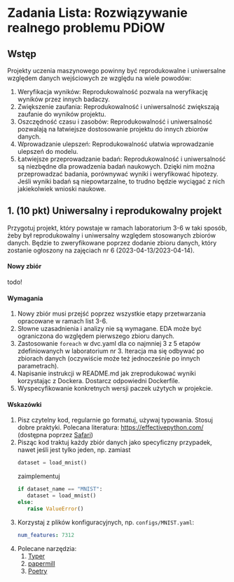 # Zadania Lista: Rozwiązywanie realnego problemu PDiOW

## Wstęp

Projekty uczenia maszynowego powinny być reprodukowalne i uniwersalne względem danych wejściowych ze
względu na wiele powodów:

1. Weryfikacja wyników: Reprodukowalność pozwala na weryfikację wyników przez innych badaczy.
1. Zwiększenie zaufania: Reprodukowalność i uniwersalność zwiększają zaufanie do wyników projektu.
1. Oszczędność czasu i zasobów: Reprodukowalność i uniwersalność pozwalają na łatwiejsze
   dostosowanie projektu do innych zbiorów danych.
1. Wprowadzanie ulepszeń: Reprodukowalność ułatwia wprowadzanie ulepszeń do modelu.
1. Łatwiejsze przeprowadzanie badań: Reprodukowalność i uniwersalność są niezbędne dla prowadzenia
   badań naukowych. Dzięki nim można przeprowadzać badania, porównywać wyniki i weryfikować
   hipotezy. Jeśli wyniki badań są niepowtarzalne, to trudno będzie wyciągać z nich jakiekolwiek
   wnioski naukowe.

## 1. (10 pkt) Uniwersalny i reprodukowalny projekt

Przygotuj projekt, który powstaje w ramach laboratorium 3-6 w taki sposób, żeby był reprodukowalny
i uniwersalny względem stosowanych zbiorów danych. Będzie to zweryfikowane poprzez dodanie
zbioru danych, który zostanie ogłoszony na zajęciach nr 6 (2023-04-13/2023-04-14).

#### Nowy zbiór

todo!

#### Wymagania

1. Nowy zbiór musi przejść poprzez wszystkie etapy przetwarzania opracowane w ramach list 3-6.
2. Słowne uzasadnienia i analizy nie są wymagane. EDA może być ograniczona do względem pierwszego
   zbioru danych.
2. Zastosowanie `foreach` w dvc.yaml dla co najmniej 3 z 5 etapów zdefiniowanych w laboratorium nr 3. 
   Iteracja ma się odbywać po zbiorach danych (oczywiście może też jednocześnie po innych
   parametrach).
2. Napisanie instrukcji w README.md jak zreprodukować wyniki korzystając z Dockera. Dostarcz
   odpowiedni Dockerfile.
3. Wyspecyfikowanie konkretnych wersji paczek użytych w projekcie.

#### Wskazówki

1. Pisz czytelny kod, regularnie go formatuj, używaj typowania. Stosuj dobre praktyki. Polecana
   literatura: https://effectivepython.com/ (dostępna
   poprzez [Safari](https://biblioteka.pwr.edu.pl/e-zasoby/platformy/oreilly-safari))
2. Pisząc kod traktuj każdy zbiór danych jako specyficzny przypadek, nawet jeśli jest tylko jeden,
   np. zamiast
   ```python
   dataset = load_mnist()
   ```
   zaimplementuj
   ```python
   if dataset_name == "MNIST":
      dataset = load_mnist()
   else:
      raise ValueError()
   ```
3. Korzystaj z plików konfiguracyjnych, np. `configs/MNIST.yaml`:
   ```yaml
   num_features: 7312
   ```
4. Polecane narzędzia:
    1. [Typer](https://typer.tiangolo.com/)
    2. [papermill](https://papermill.readthedocs.io/en/latest/)
    2. [Poetry](https://python-poetry.org/docs/basic-usage/)

